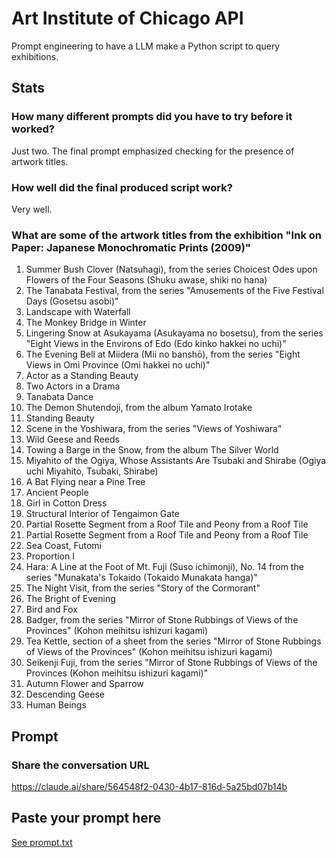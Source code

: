 # Art Institute of Chicago API

Prompt engineering to have a LLM make a Python script to query exhibitions.

## Stats

### How many different prompts did you have to try before it worked?

Just two. The final prompt emphasized checking for the presence of artwork titles.

### How well did the final produced script work?

Very well.

### What are some of the artwork titles from the exhibition "Ink on Paper: Japanese Monochromatic Prints (2009)"

1. Summer Bush Clover (Natsuhagi), from the series Choicest Odes upon Flowers of the Four Seasons (Shuku awase, shiki no hana)
2. The Tanabata Festival, from the series "Amusements of the Five Festival Days (Gosetsu asobi)"
3. Landscape with Waterfall
4. The Monkey Bridge in Winter
5. Lingering Snow at Asukayama (Asukayama no bosetsu), from the series "Eight Views in the Environs of Edo (Edo kinko hakkei no uchi)"
6. The Evening Bell at Miidera (Mii no banshō), from the series "Eight Views in Omi Province (Omi hakkei no uchi)"
7. Actor as a Standing Beauty
8. Two Actors in a Drama
9. Tanabata Dance
10. The Demon Shutendoji, from the album Yamato Irotake
11. Standing Beauty
12. Scene in the Yoshiwara, from the series "Views of Yoshiwara"
13. Wild Geese and Reeds
14. Towing a Barge in the Snow, from the album The Silver World
15. Miyahito of the Ogiya, Whose Assistants Are Tsubaki and Shirabe (Ogiya uchi Miyahito, Tsubaki, Shirabe)
16. A Bat Flying near a Pine Tree
17. Ancient People
18. Girl in Cotton Dress
19. Structural Interior of Tengaimon Gate
20. Partial Rosette Segment from a Roof Tile and Peony from a Roof Tile
21. Partial Rosette Segment from a Roof Tile and Peony from a Roof Tile
22. Sea Coast, Futomi
23. Proportion I
24. Hara: A Line at the Foot of Mt. Fuji (Suso ichimonji), No. 14 from the series "Munakata's Tokaido (Tokaido Munakata hanga)"
25. The Night Visit, from the series "Story of the Cormorant"
26. The Bright of Evening
27. Bird and Fox
28. Badger, from the series "Mirror of Stone Rubbings of Views of the Provinces" (Kohon meihitsu ishizuri kagami)
29. Tea Kettle, section of a sheet from the series "Mirror of Stone Rubbings of Views of the Provinces" (Kohon meihitsu ishizuri kagami)
30. Seikenji Fuji, from the series "Mirror of Stone Rubbings of Views of the Provinces (Kohon meihitsu ishizuri kagami)"
31. Autumn Flower and Sparrow
32. Descending Geese
33. Human Beings

## Prompt

### Share the conversation URL

https://claude.ai/share/564548f2-0430-4b17-816d-5a25bd07b14b

## Paste your prompt here

[See prompt.txt](./prompt.txt)
